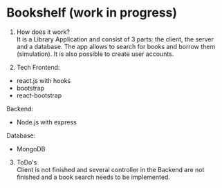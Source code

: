 # Bookshelf (work in progress)

1. How does it work?   
  It is a Library Application and consist of 3 parts: the client, the server and a database. The app allows to search for books and borrow them (simulation). It is also possible to create user accounts.

2. Tech
Frontend:
- react.js with hooks
- bootstrap
- react-bootstrap

Backend:
- Node.js with express

Database:
- MongoDB

3. ToDo's   
   Client is not finished and several controller in the Backend are not finished and a book search needs to be implemented.
